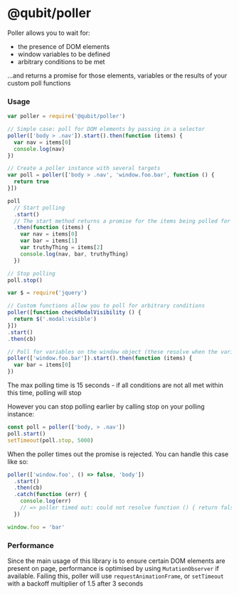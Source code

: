 @qubit/poller
=============

Poller allows you to wait for:
  - the presence of DOM elements
  - window variables to be defined
  - arbitrary conditions to be met

...and returns a promise for those elements, variables or the results of your custom poll functions

### Usage

```js
var poller = require('@qubit/poller')

// Simple case: poll for DOM elements by passing in a selector
poller(['body > .nav']).start().then(function (items) {
  var nav = items[0]
  console.log(nav)
})

// Create a poller instance with several targets
var poll = poller(['body > .nav', 'window.foo.bar', function () {
  return true
}])

poll
  // Start polling
  .start()
  // The start method returns a promise for the items being polled for
  .then(function (items) {
    var nav = items[0]
    var bar = items[1]
    var truthyThing = items[2]
    console.log(nav, bar, truthyThing)
  })

// Stop polling
poll.stop()

var $ = require('jquery')

// Custom functions allow you to poll for arbitrary conditions
poller([function checkModalVisibility () {
  return $('.modal:visible')
}])
.start()
.then(cb)

// Poll for variables on the window object (these resolve when the variable is no longer undefined)
poller(['window.foo.bar']).start().then(function (items) {
  var bar = items[0]
})
```
The max polling time is 15 seconds - if all conditions are not all met within this time, polling will stop

However you can stop polling earlier by calling stop on your polling instance:
```js
const poll = poller(['body, > .nav'])
poll.start()
setTimeout(poll.stop, 5000)
```

When the poller times out the promise is rejected. You can handle this case like so:
```js
poller(['window.foo', () => false, 'body'])
  .start()
  .then(cb)
  .catch(function (err) {
    console.log(err)
    // => poller timed out: could not resolve function () { return false }
  })

window.foo = 'bar'
```

### Performance
Since the main usage of this library is to ensure certain DOM elements are present on page, performance is optimised by using `MutationObserver` if available. Failing this, poller will use `requestAnimationFrame`, or `setTimeout` with a backoff multiplier of 1.5 after 3 seconds
